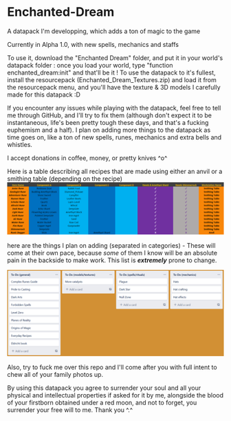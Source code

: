 # Enchanted-Dream
A datapack I'm developping, which adds a ton of magic to the game

Currently in Alpha 1.0, with new spells, mechanics and staffs


To use it, download the "Enchanted Dream" folder, and put it in your world's datapack folder : once you load your world, type "function enchanted_dream:init" and that'll be it ! To use the datapack to it's fullest, install the resourcepack (Enchanted_Dream_Textures.zip) and load it from the resourcepack menu, and you'll have the texture & 3D models I carefully made for this datapack :D

If you encounter any issues while playing with the datapack, feel free to tell me through GitHub, and I'll try to fix them (although don't expect it to be instantaneous, life's been pretty tough these days, and that's a fucking euphemism and a half). I plan on adding more things to the datapack as time goes on, like a ton of new spells, runes, mechanics and extra bells and whistles.



I accept donations in coffee, money, or pretty knives ^o^


Here is a table describing all recipes that are made using either an anvil or a smithing table (depending on the recipe)
![Smithing Table Recipes](https://github.com/TheDarkWolfer/Enchanted-Dream/blob/main/Recipes.PNG)

here are the things I plan on adding (separated in categories) - These will come at their own pace, because *some* of them I know will be an absolute pain in the backside to make work. This list is ***extremely*** prone to change.

![To-Do list](https://github.com/TheDarkWolfer/Enchanted-Dream/blob/main/Trello_List.png)

Also, try to fuck me over this repo and I'll come after you with full intent to chew all of your family photos up.







By using this datapack you agree to surrender your soul and all your physical and intellectual properties if asked for it by me, alongside the blood of your firstborn obtained under a red moon, and not to forget, you surrender your free will to me. Thank you ^.^

